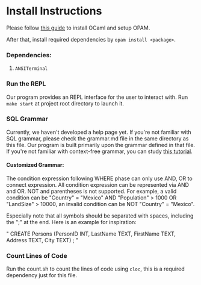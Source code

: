 # Install Instructions

Please follow [this guide](https://cs3110.github.io/textbook/chapters/preface/install.html) to install OCaml and setup OPAM.

After that, install required dependencies by `opam install <package>`.

### Dependencies:

1.   `ANSITerminal`

### Run the REPL

Our program provides an REPL interface for the user to interact with. Run `make start` at project root directory to launch it.

### SQL Grammar

Currently, we haven't developed a help page yet. If you're not familiar with SQL grammar, please check the grammar.md file in the same directory as this file. Our program is built primarily upon the grammar defined in that file. If you're not familiar with context-free grammar, you can study [this tutorial](https://www.cs.cornell.edu/courses/cs2112/2021fa/lectures/lecture.html?id=parsing).


#### Customized Grammar:
The condition expression following WHERE phase can only use AND, OR to connect expression. All condition expression can be represented via AND and OR. NOT and parentheses is not supported. For example, a valid condition can be "Country" = "Mexico" AND "Population" > 1000 OR "LandSize" > 10000, an invalid condition can be NOT "Country" = "Mexico".

Especially note that all symbols should be separated with spaces, including the ";" at the end. Here is an example for inspiration: 

" CREATE Persons (PersonID INT, LastName TEXT, FirstName TEXT, Address TEXT, City TEXT) ; "

### Count Lines of Code
Run the count.sh to count the lines of code using `cloc`, this is a required dependency just for this file.

